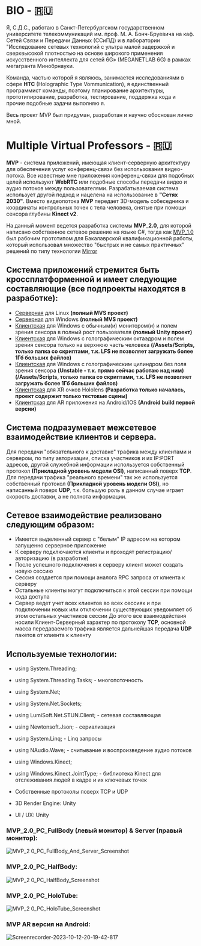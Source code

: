 
# BIO - :ru:

Я, С.Д.С., работаю в Санкт-Петербургском государственном университете телекоммуникаций им. проф. М. А. Бонч-Бруевича на каф. Сетей Связи и Передачи Данных (ССиПД) и в лаборатории "Исследование сетевых технологий с ультра малой задержкой и сверхвысокой плотностью на основе широкого применения искусственного интеллекта для сетей 6G» (MEGANETLAB 6G) в рамках мегагранта Минобрнауки.

Команда, частью которой я являюсь, занимается исследованиями в сфере **HTC** (Holographic Type Vommunication), я единственный программист команды, поэтому планирование архитектуры, прототипирование, разработка, тестирование, поддержка кода и прочие подобные задачи выполняю я.

Весь проект MVP был придуман, разработан и научно обоснован лично мной. 

# Multiple Virtual Professors - :ru:

**MVP** - система приложений, имеющая клиент-серверную архитектуру для обеспечения услуг конференц-связи без использования видео-потока.
Все известные мне приложения конференц-связи для подобных целей используют **WebRTC** или подобные способы передачи видео и аудио потоков между пользователями. Разрабатываемая система использует другой подход и нацелена на использование в **"Сетях 2030"**. Вместо видеопотока **MVP** передает 3D-модель собеседника и координаты контрольных точек с тела человека, снятые при помощи сенсора глубины **Kinect v2**.

На данный момент ведется разработка системы **MVP_2.0**, для которой написано собственное сетевое решение на языке C#, тогда как [MVP_1.0](https://github.com/Barlogov/MVP) был рабочим прототипом для Бакалаврской квалификационной работы, который использовал множество "быстрых и не самых практичных" решений по типу технологии [Mirror](https://mirror-networking.com/) 

## Система приложений стремится быть кроссплатформенной и имеет следующие составляющие (все подпроекты находятся в разработке):
- [Серверная](https://github.com/Barlogov/MVP_2_0_Server) для Linux __(полный MVS проект)__
- [Серверная](https://github.com/Barlogov/MVP_2_0_Server) для Windows __(полный MVS проект)__
- [Клиентская](https://github.com/Barlogov/MVP_2.0_PC_FullBody) для Windows с обычным(и) монитором(и) и полем зрения сенсора в полный рост пользователя __(полный Unity проект)__
- [Клиентская](https://github.com/Barlogov/MVP_2.0_PC_HalfBody) для Windows с голографическим октаэдром и полем зрения сенсора только на верхнюю часть человека __(/Assets/Scripts, только папка со скриптами, т.к. LFS не позволяет загружать более 1Гб больших файлов)__
- [Клиентская](https://github.com/Barlogov/MVP_2.0_PC_HoloTube) для Windows с голографическим цилиндром без поля зрения сенсора __(Unstable - т.к. прямо сейчас работаю над ним)(/Assets/Scripts, только папка со скриптами, т.к. LFS не позволяет загружать более 1Гб больших файлов)__
- [Клиентская](https://github.com/Barlogov/MVP_2.0_Hololens) для XR очков Hololens __(Разработка только началась, проект содержит только тестовые сцены)__
- [Клиентская](https://github.com/Barlogov/MVP) для AR приложения на Android/IOS __(Android build первой версии)__

## Система подразумевает межсетевое взаимодействие клиентов и сервера. 
Для передачи "обязательного к доставке" трафика между клиентами и сервером, по типу авторизации, списка участников и их IP:PORT адресов, другой служебной информации используется собственный протокол **(Прикладной уровень модели OSI)**, написанный поверх **TCP**.
Для передачи трафика "реального времени" так же используется собственный протокол **(Прикладной уровень модели OSI)**, но написанный поверх **UDP**, т.к. большую роль в данном случае играет скорость доставки, а не полнота информации.

## Сетевое взаимодействие реализовано следующим образом: 
- Имеется выделенный сервер c "белым" IP адресом на котором запущенно серверное приложение
- К серверу подключаются клиенты и проходят регистрацию/авторизацию (в разработке)
- После успешного подключения к серверу клиент может создать новую сессию 
- Сессия создается при помощи аналога RPC запроса от клиента к серверу
- Остальные клиенты могут подключиться к этой сессии при помощи кода доступа
- Сервер ведет учет всех клиентов во всех сессиях и при подключении новых или отключении существующих уведомляет об этом остальных участников сессии
До этого все взаимодействия носили Клиент-Серверный характер по протоколу **TCP**, основной масса передаваемого трафика является дальнейшая передача **UDP** пакетов от клиента к клиенту

## Используемые технологии:
- using System.Threading;
- using System.Threading.Tasks; - многопоточность

- using System.Net;
- using System.Net.Sockets;
- using LumiSoft.Net.STUN.Client; - сетевая составляющая

- using Newtonsoft.Json; - сериализация

- using System.Linq; - Linq запросы

- using NAudio.Wave; - считывание и воспроизведение аудио потоков

- using Windows.Kinect;
- using Windows.Kinect.JointType; - библиотека Kinect для отслеживания людей в кадре и их ключевых точек

- Собственные протоколы поверх TCP и UDP

- 3D Render Engine: Unity
- UI / UX: Unity

### MVP_2.0_PC_FullBody (левый монитор) & Server (правый монитор):
![MVP_2 0_PC_FullBody_And_Server_Screenshot](https://github.com/user-attachments/assets/744feb69-cdf9-46de-baeb-8ef601514978)

### MVP_2.0_PC_HalfBody:
![MVP_2 0_PC_HalfBody_Screenshot](https://github.com/user-attachments/assets/9c19e1b1-0714-4a8a-80a6-ad0af08a5283)

### MVP_2.0_PC_HoloTube:
![MVP_2 0_PC_HoloTube_Screenshot](https://github.com/user-attachments/assets/09552bf8-b284-4959-b79a-bdb4c1ff6d94)

### MVP AR версия на Android:
![Screenrecorder-2023-10-12-20-19-42-817](https://github.com/user-attachments/assets/c8f3e704-9f2d-4f66-8229-3dbf2f3f868a)